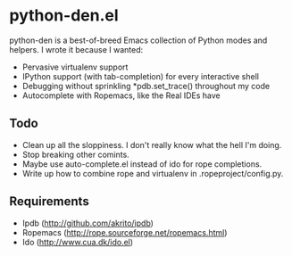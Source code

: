python-den.el
=============

python-den is a best-of-breed Emacs collection of Python modes and helpers. I
wrote it because I wanted:

* Pervasive virtualenv support
* IPython support (with tab-completion) for every interactive shell
* Debugging without sprinkling *pdb.set_trace() throughout my code
* Autocomplete with Ropemacs, like the Real IDEs have

Todo
----

* Clean up all the sloppiness. I don't really know what the hell I'm doing.
* Stop breaking other comints.
* Maybe use auto-complete.el instead of ido for rope completions.
* Write up how to combine rope and virtualenv in .ropeproject/config.py.

Requirements
------------

* Ipdb (http://github.com/akrito/ipdb)
* Ropemacs (http://rope.sourceforge.net/ropemacs.html)
* Ido (http://www.cua.dk/ido.el)
